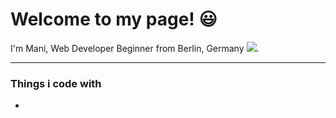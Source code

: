 # Welcome to my page! :smiley:


I'm Mani, Web Developer Beginner from Berlin, Germany <img src="https://raw.githubusercontent.com/stevenrskelton/flag-icon/master/png/16/country-4x3/de.png">.

---

### Things i code with

- <div style="background-color:rgba(227, 76, 38)>HTML</div>;
- CSS
- JavaScript
- TypeScript
- React

---
